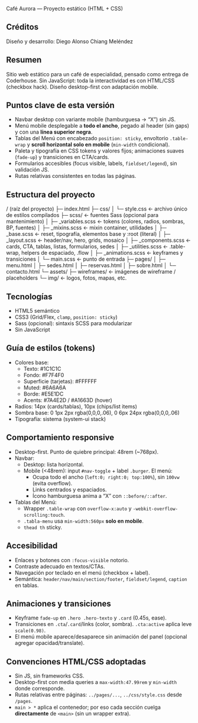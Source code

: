 Café Aurora — Proyecto estático (HTML + CSS)

Créditos
--------
Diseño y desarrollo: Diego Alonso Chiang Meléndez

Resumen
-------
Sitio web estático para un café de especialidad, pensado como entrega de Coderhouse. Sin JavaScript: toda la interactividad es con HTML/CSS (checkbox hack). Diseño desktop-first con adaptación mobile.

Puntos clave de esta versión
----------------------------
- Navbar desktop con variante mobile (hamburguesa → “X”) sin JS.
- Menú mobile desplegable a **todo el ancho**, pegado al header (sin gaps) y con una **línea superior negra**.
- Tablas del Menú con encabezado `position: sticky`, envoltorio `.table-wrap` y **scroll horizontal solo en mobile** (`min-width` condicional).
- Paleta y tipografía en CSS tokens y valores fijos; animaciones suaves (`fade-up`) y transiciones en CTA/cards.
- Formularios accesibles (focus visible, labels, `fieldset/legend`), sin validación JS.
- Rutas relativas consistentes en todas las páginas.

Estructura del proyecto
-----------------------
/ (raíz del proyecto)
├─ index.html
├─ css/
│  └─ style.css                 ← archivo único de estilos compilados
├─ scss/                        ← fuentes Sass (opcional para mantenimiento)
│  ├─ _variables.scss           ← tokens (colores, radios, sombras, BP, fuentes)
│  ├─ _mixins.scss              ← mixin container, utilidades
│  ├─ _base.scss                ← reset, tipografía, elementos base y :root (literal)
│  ├─ _layout.scss              ← header/nav, hero, grids, mosaico
│  ├─ _components.scss          ← cards, CTA, tablas, listas, formularios, sedes
│  ├─ _utilities.scss           ← .table-wrap, helpers de espaciado, .flow
│  ├─ _animations.scss          ← keyframes y transiciones
│  └─ main.scss                 ← punto de entrada
├─ pages/
│  ├─ menu.html
│  ├─ sedes.html
│  ├─ reservas.html
│  ├─ sobre.html
│  └─ contacto.html
└─ assets/
   ├─ wireframes/               ← imágenes de wireframe / placeholders
   └─ img/                      ← logos, fotos, mapas, etc.

Tecnologías
-----------
- HTML5 semántico
- CSS3 (Grid/Flex, `clamp`, `position: sticky`)
- Sass (opcional): sintaxis SCSS para modularizar
- Sin JavaScript

Guía de estilos (tokens)
------------------------
- Colores base:
  - Texto: #1C1C1C
  - Fondo: #F7F4F0
  - Superficie (tarjetas): #FFFFFF
  - Muted: #6A6A6A
  - Borde: #E5E1DC
  - Acents: #7A4E2D / #A1663D (hover)
- Radios: 14px (cards/tablas), 10px (chips/list items)
- Sombra base: 0 1px 2px rgba(0,0,0,.06), 0 6px 24px rgba(0,0,0,.06)
- Tipografía: sistema (system-ui stack)

Comportamiento responsive
-------------------------
- Desktop-first. Punto de quiebre principal: 48rem (~768px).
- Navbar:
  - Desktop: lista horizontal.
  - Mobile (<48rem): input `#nav-toggle` + label `.burger`. El menú:
    - Ocupa todo el ancho (`left:0; right:0; top:100%`), sin `100vw` (evita overflow).
    - Links centrados y espaciados.
    - Ícono hamburguesa anima a “X” con `::before/::after`.
- Tablas del Menú:
  - Wrapper `.table-wrap` con `overflow-x:auto` y `-webkit-overflow-scrolling:touch`.
  - `.tabla-menu` usa `min-width:560px` **solo en mobile**.
  - `thead th` sticky.

Accesibilidad
-------------
- Enlaces y botones con `:focus-visible` notorio.
- Contraste adecuado en textos/CTAs.
- Navegación por teclado en el menú (checkbox + label).
- Semántica: `header/nav/main/section/footer`, `fieldset/legend`, `caption` en tablas.

Animaciones y transiciones
--------------------------
- Keyframe `fade-up` en `.hero .hero-texto` y `.card` (0.45s, ease).
- Transiciones en `.cta`/`.card`/links (color, sombra). `.cta:active` aplica leve `scale(0.98)`.
- El menú mobile aparece/desaparece sin animación del panel (opcional agregar opacidad/translate).

Convenciones HTML/CSS adoptadas
-------------------------------
- Sin JS, sin frameworks CSS.
- Desktop-first con media queries a `max-width:47.99rem` y `min-width` donde corresponde.
- Rutas relativas entre páginas: `../pages/...`, `../css/style.css` desde `/pages`.
- `main > *` aplica el contenedor; por eso cada sección cuelga **directamente** de `<main>` (sin un wrapper extra).
